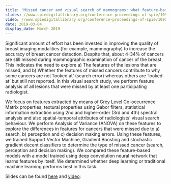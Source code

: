 ```yaml
---
title: 'Missed cancer and visual search of mammograms: what feature-based machine-learning can tell us that deep-convolution learning cannot'
slides: //www.spiedigitallibrary.org/conference-proceedings-of-spie/10952/1095216/Missed-cancer-and-visual-search-of-mammograms--what-feature/10.1117/12.2512539.short 
video: //www.spiedigitallibrary.org/conference-proceedings-of-spie/10952/1095216/Missed-cancer-and-visual-search-of-mammograms--what-feature/10.1117/12.2512539.short
date: 2019-03-04
display_date: March 2019
---
```


Significant amount of effort has been invested in improving the quality of breast imaging modalities (for example, mammography) to increase the accuracy of breast cancer detection. Despite that, about 4-34% of cancers are still missed during mammographic examination of cancer of the breast. This indicates the need to explore a) The features of the lesions that are missed, and b) Whether the features of missed cancers contribute to why some cancers are not ‘looked at’ (search error) whereas others are ‘looked at’ but still not reported. In this visual search study, we perform feature analysis of all lesions that were missed by at least one participating radiologist. 

We focus on features extracted by means of Grey Level Co-occurrence Matrix properties, textural properties using Gabor filters, statistical information extraction using 2nd and higher-order (3rd and 4th) spectral analysis and also spatial-temporal attributes of radiologists’ visual search behaviour. We perform Analysis of Variance (ANOVA) on these features to explore the differences in features for cancers that were missed due to a) search, b) perception and c) decision making errors. Using these features, we trained Support Vector Machine, Gradient Boosting and stochastic gradient decent classifiers to determine the type of missed cancer (search, perception and decision making). We compared these feature-based models with a model trained using deep convolution neural network that learns features by itself. We determined whether deep learning or traditional machine learning performs best in this task.

Slides can be found [here][slides] and [video][slides]: 


[slides]: //www.spiedigitallibrary.org/conference-proceedings-of-spie/10952/1095216/Missed-cancer-and-visual-search-of-mammograms--what-feature/10.1117/12.2512539.short
